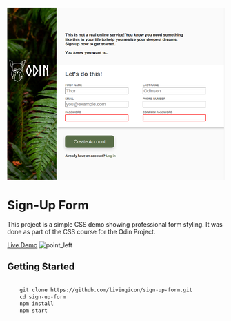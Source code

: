 ![alt text](https://github.com/livingicon/sign-up-form/blob/main/images/sign-up-form.png?raw=true)

<h1>Sign-Up Form</h1>

<p>This project is a simple CSS demo showing professional form styling. It was done as part of the CSS course for the Odin Project.</p>

<a href="https://livingicon.github.io/sign-up-form/" rel="nofollow">Live Demo</a>
<img class="emoji" alt="point_left" height="20" width="20" src="https://github.githubassets.com/images/icons/emoji/unicode/1f448.png">

<h2>Getting Started</h2>

<pre class="notranslate">
  <code>
    git clone https://github.com/livingicon/sign-up-form.git
    cd sign-up-form
    npm install
    npm start
  </code>
</pre>